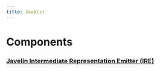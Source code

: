 ```yaml
---
title: Javelin
---
```


# Components

### [Javelin Intermediate Representation Emitter (IRE)](ire/introduction.md)